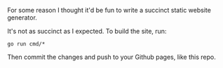 For some reason I thought it'd be fun to write a succinct static website generator.

It's not as succinct as I expected. To build the site, run:

    go run cmd/*

Then commit the changes and push to your Github pages, like this repo.